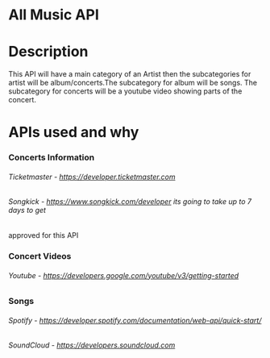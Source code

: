 # All Music API

# Description
This API will have a main category of an Artist then the subcategories for 
artist will be album/concerts.The subcategory for album will be songs. 
The subcategory for concerts will be a youtube video showing parts of the concert.

# APIs used and why
### Concerts Information
 ###### Ticketmaster - https://developer.ticketmaster.com
 ###### Songkick - https://www.songkick.com/developer its going to take up to 7 days to get 
 approved for this API

### Concert Videos
 ###### Youtube - https://developers.google.com/youtube/v3/getting-started

### Songs
 ###### Spotify - https://developer.spotify.com/documentation/web-api/quick-start/
 ###### SoundCloud - https://developers.soundcloud.com

